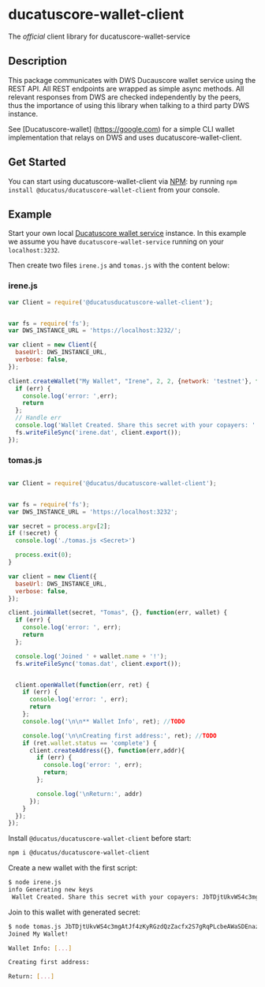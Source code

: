 # ducatuscore-wallet-client

The *official* client library for ducatuscore-wallet-service

## Description

This package communicates with DWS Ducauscore wallet service using the REST API. All REST endpoints are wrapped as simple async methods. All relevant responses from DWS are checked independently by the peers, thus the importance of using this library when talking to a third party DWS instance.

See [Ducatuscore-wallet] (https://google.com) for a simple CLI wallet implementation that relays on DWS and uses ducatuscore-wallet-client.

## Get Started

You can start using ducatuscore-wallet-client via [NPM](https://www.npmjs.com/package/@ducatus/ducatuscore-wallet-client): by running `npm install @ducatus/ducatuscore-wallet-client` from your console.

## Example

Start your own local [Ducatuscore wallet service](https://google.com) instance. In this example we assume you have `ducatuscore-wallet-service` running on your `localhost:3232`.

Then create two files `irene.js` and `tomas.js` with the content below:

### **irene.js**

``` javascript
var Client = require('@ducatusducatuscore-wallet-client');


var fs = require('fs');
var DWS_INSTANCE_URL = 'https://localhost:3232/';

var client = new Client({
  baseUrl: DWS_INSTANCE_URL,
  verbose: false,
});

client.createWallet("My Wallet", "Irene", 2, 2, {network: 'testnet'}, function(err, secret) {
  if (err) {
    console.log('error: ',err);
    return
  };
  // Handle err
  console.log('Wallet Created. Share this secret with your copayers: ' + secret);
  fs.writeFileSync('irene.dat', client.export());
});
```

### **tomas.js**

``` javascript

var Client = require('@ducatus/ducatuscore-wallet-client');


var fs = require('fs');
var DWS_INSTANCE_URL = 'https://localhost:3232';

var secret = process.argv[2];
if (!secret) {
  console.log('./tomas.js <Secret>')

  process.exit(0);
}

var client = new Client({
  baseUrl: DWS_INSTANCE_URL,
  verbose: false,
});

client.joinWallet(secret, "Tomas", {}, function(err, wallet) {
  if (err) {
    console.log('error: ', err);
    return
  };

  console.log('Joined ' + wallet.name + '!');
  fs.writeFileSync('tomas.dat', client.export());


  client.openWallet(function(err, ret) {
    if (err) {
      console.log('error: ', err);
      return
    };
    console.log('\n\n** Wallet Info', ret); //TODO

    console.log('\n\nCreating first address:', ret); //TODO
    if (ret.wallet.status == 'complete') {
      client.createAddress({}, function(err,addr){
        if (err) {
          console.log('error: ', err);
          return;
        };

        console.log('\nReturn:', addr)
      });
    }
  });
});
```

Install `@ducatus/ducatuscore-wallet-client` before start:

```sh
npm i @ducatus/ducatuscore-wallet-client
```

Create a new wallet with the first script:

```sh
$ node irene.js
info Generating new keys
 Wallet Created. Share this secret with your copayers: JbTDjtUkvWS4c3mgAtJf4zKyRGzdQzZacfx2S7gRqPLcbeAWaSDEnazFJF6mKbzBvY1ZRwZCbvT
```

Join to this wallet with generated secret:

```sh
$ node tomas.js JbTDjtUkvWS4c3mgAtJf4zKyRGzdQzZacfx2S7gRqPLcbeAWaSDEnazFJF6mKbzBvY1ZRwZCbvT
Joined My Wallet!

Wallet Info: [...]

Creating first address:

Return: [...]

```